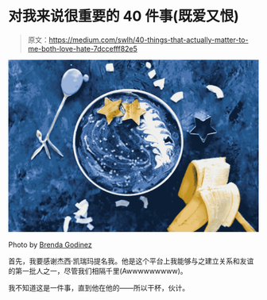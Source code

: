 # 对我来说很重要的 40 件事(既爱又恨)

> 原文：<https://medium.com/swlh/40-things-that-actually-matter-to-me-both-love-hate-7dccefff82e5>

![](img/fb41fcccdeb7be6845881865ae7e0bee.png)

Photo by [Brenda Godinez](https://unsplash.com/photos/OY6QR6-EiWQ?utm_source=unsplash&utm_medium=referral&utm_content=creditCopyText)

首先，我要感谢杰西·凯瑞玛提名我。他是这个平台上我能够与之建立关系和友谊的第一批人之一，尽管我们相隔千里(Awwwwwwwww)。

我不知道这是一件事，直到他在他的——所以干杯，伙计。